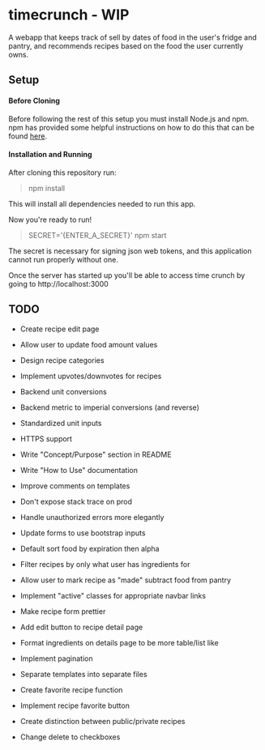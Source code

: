 # timecrunch - WIP

A webapp that keeps track of sell by dates of food in the user's fridge and pantry, and recommends recipes based on the food the user currently owns.

## Setup

#### Before Cloning

Before following the rest of this setup you must install Node.js and npm. npm has provided some helpful instructions on how to do this that can be found [here](https://docs.npmjs.com/getting-started/installing-node).

#### Installation and Running

After cloning this repository run:

>npm install

This will install all dependencies needed to run this app.

Now you're ready to run!

>SECRET='{ENTER_A_SECRET}' npm start

The secret is necessary for signing json web tokens, and this application cannot run properly without one.

Once the server has started up you'll be able to access time crunch by going to http://localhost:3000

## TODO

* Create recipe edit page

* Allow user to update food amount values

* Design recipe categories

* Implement upvotes/downvotes for recipes

* Backend unit conversions

* Backend metric to imperial conversions (and reverse)

* Standardized unit inputs

* HTTPS support

* Write "Concept/Purpose" section in README

* Write "How to Use" documentation

* Improve comments on templates

* Don't expose stack trace on prod

* Handle unauthorized errors more elegantly

* Update forms to use bootstrap inputs

* Default sort food by expiration then alpha

* Filter recipes by only what user has ingredients for

* Allow user to mark recipe as "made" subtract food from pantry

* Implement "active" classes for appropriate navbar links

* Make recipe form prettier

* Add edit button to recipe detail page

* Format ingredients on details page to be more table/list like

* Implement pagination

* Separate templates into separate files

* Create favorite recipe function

* Implement recipe favorite button

* Create distinction between public/private recipes

* Change delete to checkboxes